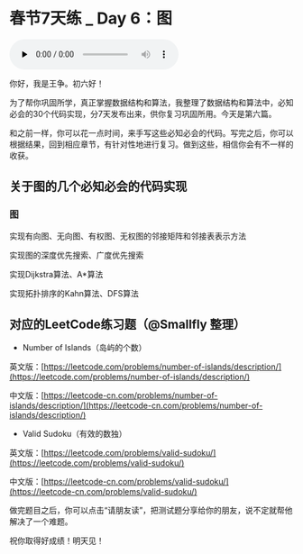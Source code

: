# 春节7天练 _ Day 6：图

<audio id="audio" title="春节7天练 | Day 6：图" controls="" preload="none"><source id="mp3" src="https://static001.geekbang.org/resource/audio/6b/31/6bfd320127c01a9c378a12fe7d870631.mp3"></audio>

你好，我是王争。初六好！

为了帮你巩固所学，真正掌握数据结构和算法，我整理了数据结构和算法中，必知必会的30个代码实现，分7天发布出来，供你复习巩固所用。今天是第六篇。

和之前一样，你可以花一点时间，来手写这些必知必会的代码。写完之后，你可以根据结果，回到相应章节，有针对性地进行复习。做到这些，相信你会有不一样的收获。

## 关于图的几个必知必会的代码实现

### 图


实现有向图、无向图、有权图、无权图的邻接矩阵和邻接表表示方法


实现图的深度优先搜索、广度优先搜索


实现Dijkstra算法、A*算法


实现拓扑排序的Kahn算法、DFS算法


## 对应的LeetCode练习题（@Smallfly 整理）

- Number of Islands（岛屿的个数）

英文版：[https://leetcode.com/problems/number-of-islands/description/](https://leetcode.com/problems/number-of-islands/description/)

中文版：[https://leetcode-cn.com/problems/number-of-islands/description/](https://leetcode-cn.com/problems/number-of-islands/description/)

- Valid Sudoku（有效的数独）

英文版：[https://leetcode.com/problems/valid-sudoku/](https://leetcode.com/problems/valid-sudoku/)

中文版：[https://leetcode-cn.com/problems/valid-sudoku/](https://leetcode-cn.com/problems/valid-sudoku/)

做完题目之后，你可以点击“请朋友读”，把测试题分享给你的朋友，说不定就帮他解决了一个难题。

祝你取得好成绩！明天见！
